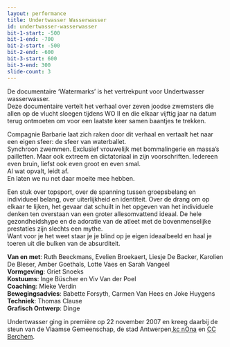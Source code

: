 ```yaml
---
layout: performance
title: Undertwasser Wasserwasser
id: undertwasser-wasserwasser
bit-1-start: -500
bit-1-end: -700
bit-2-start: -500
bit-2-end: -600
bit-3-start: 600
bit-3-end: 300
slide-count: 3
---
```

<style>
  #main {
    background: #d4c7be url({{ site.baseurl }}/img/undertwasser-wasserwasser-background.jpg);
  }

  #content {
    color: #fff;
    text-shadow: 1px 1px 1px rgba(0, 0, 0, 0.5);
  }

  #background-bit-1 {
    width: 100%;
    height: 2000px;
    position: absolute;
    top: 0;
    background: url({{ site.baseurl }}/img/undertwasser-wasserwasser-bit-1.gif) no-repeat 0% 50%;
  }

  #background-bit-2 {
    width: 100%;
    height: 2000px;
    position: absolute;
    top: 30px;
    background: url({{ site.baseurl }}/img/undertwasser-wasserwasser-bit-2.gif) no-repeat 0% 50%;
  }

  #background-bit-3 {
    width: 100%;
    height: 667px;
    position: absolute;
    top: 100px;
    background: url({{ site.baseurl }}/img/undertwasser-wasserwasser-bit-3.png) no-repeat top right;
  }
</style>
De documentaire ‘Watermarks’ is het vertrekpunt voor Undertwasser wasserwasser.<br>
Deze documentaire vertelt het verhaal over zeven joodse zwemsters die allen op de vlucht sloegen tijdens WO II en die elkaar vijftig jaar na datum terug ontmoeten om voor een laatste keer samen baantjes te trekken.

Compagnie Barbarie laat zich raken door dit verhaal en vertaalt het naar een eigen sfeer: de sfeer van waterballet.<br>
Synchroon zwemmen. Exclusief vrouwelijk met bommalingerie en massa’s pailletten. Maar ook extreem en dictatoriaal in zijn voorschriften. Iedereen even bruin, liefst ook even groot en even smal.<br>
Al wat opvalt, leidt af.<br>
En laten we nu net daar moeite mee hebben.<br>

Een stuk over topsport, over de spanning tussen groepsbelang en individueel belang, over uiterlijkheid en identiteit.
Over de drang om op elkaar te lijken, het gevaar dat schuilt in het opgeven van het individuele denken ten overstaan van een groter allesomvattend ideaal.
De hele gezondheidshype en de adoratie van de atleet met de bovenmenselijke prestaties zijn slechts een mythe.<br>
Want voor je het weet staar je je blind op je eigen ideaalbeeld en haal je toeren uit die bulken van de absurditeit.

**Van en met**: Ruth Beeckmans, Evelien Broekaert, Liesje De Backer, Karolien De Bleser, Amber Goethals, Lotte Vaes en Sarah Vangeel<br>
**Vormgeving**: Griet Snoeks<br>
**Kostuums**: Inge Büscher en Viv Van der Poel<br>
**Coaching**: Mieke Verdin <br>
**Bewegingsadvies**: Babette Forsyth, Carmen Van Hees en Joke Huygens<br>
**Techniek**: Thomas Clause <br>
**Grafisch Ontwerp**: Dinge



Undertwasser ging in première op 22 november 2007 en kreeg daarbij de steun van de Vlaamse Gemeenschap, de stad Antwerpen,<a href="http:www.kcnona.be/">kc nOna</a> en <a href="http://www.ccberchem.be/">CC Berchem</a>.

